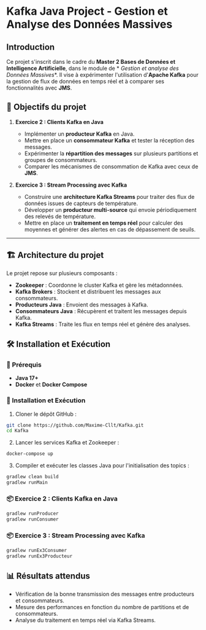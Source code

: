 # Kafka Java Project - Gestion et Analyse des Données Massives

## Introduction

Ce projet s'inscrit dans le cadre du **Master 2 Bases de Données et Intelligence Artificielle**, dans le module de *
*Gestion et analyse des Données Massives**. Il vise à expérimenter l'utilisation d'**Apache Kafka** pour la gestion de
flux de données en temps réel et à comparer ses fonctionnalités avec **JMS**.

## 📌 Objectifs du projet

1. **Exercice 2 : Clients Kafka en Java**
    - Implémenter un **producteur Kafka** en Java.
    - Mettre en place un **consommateur Kafka** et tester la réception des messages.
    - Expérimenter la **répartition des messages** sur plusieurs partitions et groupes de consommateurs.
    - Comparer les mécanismes de consommation de Kafka avec ceux de **JMS**.

2. **Exercice 3 : Stream Processing avec Kafka**
    - Construire une **architecture Kafka Streams** pour traiter des flux de données issues de capteurs de température.
    - Développer un **producteur multi-source** qui envoie périodiquement des relevés de température.
    - Mettre en place un **traitement en temps réel** pour calculer des moyennes et générer des alertes en cas de
      dépassement de seuils.

---

## 🏗️ Architecture du projet

Le projet repose sur plusieurs composants :

- **Zookeeper** : Coordonne le cluster Kafka et gère les métadonnées.
- **Kafka Brokers** : Stockent et distribuent les messages aux consommateurs.
- **Producteurs Java** : Envoient des messages à Kafka.
- **Consommateurs Java** : Récupèrent et traitent les messages depuis Kafka.
- **Kafka Streams** : Traite les flux en temps réel et génère des analyses.

## 🛠️ Installation et Exécution

### 📌 Prérequis

- **Java 17+**
- **Docker** et **Docker Compose**

### 🔹 Installation et Exécution

1. Cloner le dépôt GitHub :

```bash
git clone https://github.com/Maxime-Cllt/Kafka.git
cd Kafka
```

2. Lancer les services Kafka et Zookeeper :

```bash
docker-compose up
```

3. Compiler et exécuter les classes Java pour l'initialisation des topics :

```bash
gradlew clean build
gradlew runMain
```

### 📦 Exercice 2 : Clients Kafka en Java

```bash
gradlew runProducer
gradlew runConsumer
```

### 📦 Exercice 3 : Stream Processing avec Kafka

```bash
gradlew runEx3Consumer
gradlew runEx3Producteur
```


## 📊 Résultats attendus

- Vérification de la bonne transmission des messages entre producteurs et consommateurs.
- Mesure des performances en fonction du nombre de partitions et de consommateurs.
- Analyse du traitement en temps réel via Kafka Streams.
